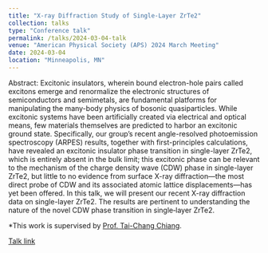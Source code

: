 ```yaml
---
title: "X-ray Diffraction Study of Single-Layer ZrTe2"
collection: talks
type: "Conference talk"
permalink: /talks/2024-03-04-talk
venue: "American Physical Society (APS) 2024 March Meeting"
date: 2024-03-04
location: "Minneapolis, MN"
---
```


Abstract: Excitonic insulators, wherein bound electron-hole pairs called excitons emerge and renormalize the electronic structures of semiconductors and semimetals, are fundamental platforms for manipulating the many-body physics of bosonic quasiparticles. While excitonic systems have been artificially created via electrical and optical means, few materials themselves are predicted to harbor an excitonic ground state. Specifically, our group’s recent angle-resolved photoemission spectroscopy (ARPES) results, together with first-principles calculations, have revealed an excitonic insulator phase transition in single-layer ZrTe2, which is entirely absent in the bulk limit; this excitonic phase can be relevant to the mechanism of the charge density wave (CDW) phase in single-layer ZrTe2, but little to no evidence from surface X-ray diffraction—the most direct probe of CDW and its associated atomic lattice displacements—has yet been offered. In this talk, we will present our recent X-ray diffraction data on single-layer ZrTe2. The results are pertinent to understanding the nature of the novel CDW phase transition in single‑layer ZrTe2.

*This work is supervised by [Prof. Tai-Chang Chiang](https://physics.illinois.edu/people/directory/profile/tcchiang).

[Talk link](https://meetings.aps.org/Meeting/MAR24/Session/A61.6)
